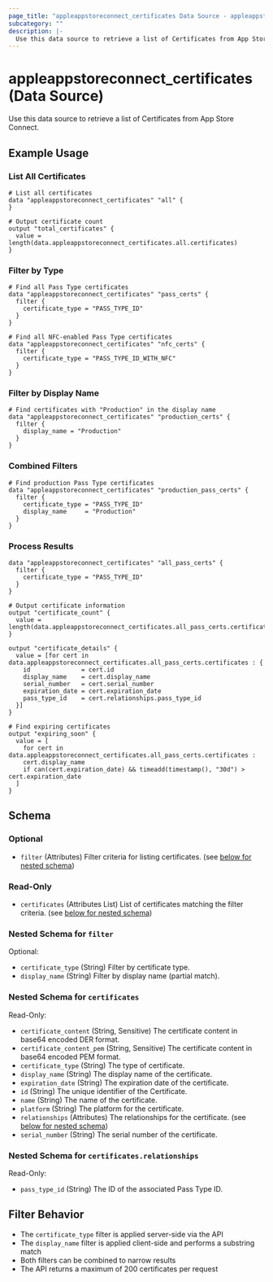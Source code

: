 ```yaml
---
page_title: "appleappstoreconnect_certificates Data Source - appleappstoreconnect"
subcategory: ""
description: |-
  Use this data source to retrieve a list of Certificates from App Store Connect.
---
```


# appleappstoreconnect_certificates (Data Source)

Use this data source to retrieve a list of Certificates from App Store Connect.

## Example Usage

### List All Certificates

```hcl
# List all certificates
data "appleappstoreconnect_certificates" "all" {
}

# Output certificate count
output "total_certificates" {
  value = length(data.appleappstoreconnect_certificates.all.certificates)
}
```

### Filter by Type

```hcl
# Find all Pass Type certificates
data "appleappstoreconnect_certificates" "pass_certs" {
  filter {
    certificate_type = "PASS_TYPE_ID"
  }
}

# Find all NFC-enabled Pass Type certificates
data "appleappstoreconnect_certificates" "nfc_certs" {
  filter {
    certificate_type = "PASS_TYPE_ID_WITH_NFC"
  }
}
```

### Filter by Display Name

```hcl
# Find certificates with "Production" in the display name
data "appleappstoreconnect_certificates" "production_certs" {
  filter {
    display_name = "Production"
  }
}
```

### Combined Filters

```hcl
# Find production Pass Type certificates
data "appleappstoreconnect_certificates" "production_pass_certs" {
  filter {
    certificate_type = "PASS_TYPE_ID"
    display_name     = "Production"
  }
}
```

### Process Results

```hcl
data "appleappstoreconnect_certificates" "all_pass_certs" {
  filter {
    certificate_type = "PASS_TYPE_ID"
  }
}

# Output certificate information
output "certificate_count" {
  value = length(data.appleappstoreconnect_certificates.all_pass_certs.certificates)
}

output "certificate_details" {
  value = [for cert in data.appleappstoreconnect_certificates.all_pass_certs.certificates : {
    id              = cert.id
    display_name    = cert.display_name
    serial_number   = cert.serial_number
    expiration_date = cert.expiration_date
    pass_type_id    = cert.relationships.pass_type_id
  }]
}

# Find expiring certificates
output "expiring_soon" {
  value = [
    for cert in data.appleappstoreconnect_certificates.all_pass_certs.certificates :
    cert.display_name
    if can(cert.expiration_date) && timeadd(timestamp(), "30d") > cert.expiration_date
  ]
}
```

<!-- schema generated by tfplugindocs -->
## Schema

### Optional

- `filter` (Attributes) Filter criteria for listing certificates. (see [below for nested schema](#nestedatt--filter))

### Read-Only

- `certificates` (Attributes List) List of certificates matching the filter criteria. (see [below for nested schema](#nestedatt--certificates))

<a id="nestedatt--filter"></a>
### Nested Schema for `filter`

Optional:

- `certificate_type` (String) Filter by certificate type.
- `display_name` (String) Filter by display name (partial match).


<a id="nestedatt--certificates"></a>
### Nested Schema for `certificates`

Read-Only:

- `certificate_content` (String, Sensitive) The certificate content in base64 encoded DER format.
- `certificate_content_pem` (String, Sensitive) The certificate content in base64 encoded PEM format.
- `certificate_type` (String) The type of certificate.
- `display_name` (String) The display name of the certificate.
- `expiration_date` (String) The expiration date of the certificate.
- `id` (String) The unique identifier of the Certificate.
- `name` (String) The name of the certificate.
- `platform` (String) The platform for the certificate.
- `relationships` (Attributes) The relationships for the certificate. (see [below for nested schema](#nestedatt--certificates--relationships))
- `serial_number` (String) The serial number of the certificate.

<a id="nestedatt--certificates--relationships"></a>
### Nested Schema for `certificates.relationships`

Read-Only:

- `pass_type_id` (String) The ID of the associated Pass Type ID.

## Filter Behavior

- The `certificate_type` filter is applied server-side via the API
- The `display_name` filter is applied client-side and performs a substring match
- Both filters can be combined to narrow results
- The API returns a maximum of 200 certificates per request
